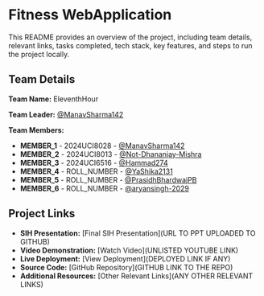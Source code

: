 # Fitness WebApplication

This README provides an overview of the project, including team details, relevant links, tasks completed, tech stack, key features, and steps to run the project locally.

## Team Details

**Team Name:** EleventhHour

**Team Leader:** [@ManavSharma142](https://github.com/ManavSharma142)

**Team Members:**

- **MEMBER_1** - 2024UCI8028 - [@ManavSharma142](https://github.com/ManavSharma142)
- **MEMBER_2** - 2024UCI8013 - [@Not-Dhananjay-Mishra](https://github.com/Not-Dhananjay-Mishra)
- **MEMBER_3** - 2024UCI6516 - [@Hammad274](https://github.com/Hammad274)
- **MEMBER_4** - ROLL_NUMBER - [@YaShika2131](https://github.com/YaShika2131)
- **MEMBER_5** - ROLL_NUMBER - [@PrasidhBhardwajPB](https://github.com/PrasidhBhardwajPB)
- **MEMBER_6** - ROLL_NUMBER - [@aryansingh-2029](https://github.com/aryansingh-2029)

## Project Links

- **SIH Presentation:** [Final SIH Presentation](URL TO PPT UPLOADED TO GITHUB)
- **Video Demonstration:** [Watch Video](UNLISTED YOUTUBE LINK)
- **Live Deployment:** [View Deployment](DEPLOYED LINK IF ANY)
- **Source Code:** [GitHub Repository](GITHUB LINK TO THE REPO)
- **Additional Resources:** [Other Relevant Links](ANY OTHER RELEVANT LINKS)

